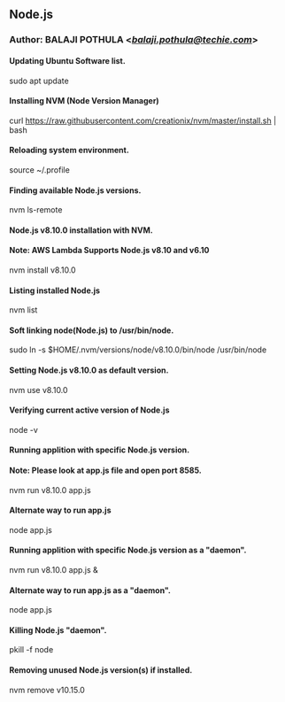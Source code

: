 ## Node.js

### Author: BALAJI POTHULA <*balaji.pothula@techie.com*>

#### Updating Ubuntu Software list.
sudo apt update

#### Installing NVM (Node Version Manager)
curl https://raw.githubusercontent.com/creationix/nvm/master/install.sh | bash

#### Reloading system environment.
source ~/.profile

#### Finding available Node.js versions.
nvm ls-remote

#### Node.js v8.10.0 installation with NVM.
#### Note: AWS Lambda Supports Node.js v8.10 and v6.10
nvm install v8.10.0

#### Listing installed Node.js
nvm list

#### Soft linking node(Node.js) to /usr/bin/node.
sudo ln -s $HOME/.nvm/versions/node/v8.10.0/bin/node /usr/bin/node

#### Setting Node.js v8.10.0 as default version.
nvm use v8.10.0

#### Verifying current active version of Node.js
node -v

#### Running applition with specific Node.js version.
#### Note: Please look at app.js file and open port 8585.
nvm run v8.10.0 app.js
#### Alternate way to run app.js
node app.js

#### Running applition with specific Node.js version as a "daemon".
nvm run v8.10.0 app.js &
#### Alternate way to run app.js as a "daemon".
node app.js

#### Killing Node.js "daemon".
pkill -f node

#### Removing unused Node.js version(s) if installed.
nvm remove v10.15.0


